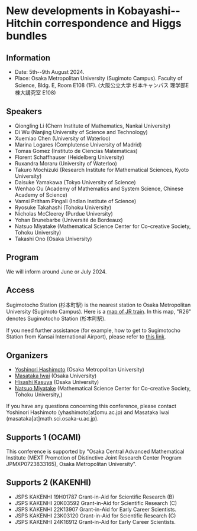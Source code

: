 # New developments in Kobayashi--Hitchin correspondence and Higgs bundles

## Information
- Date: 5th--9th August 2024. 
- Place: 
Osaka Metropolitan University (Sugimoto Campus).
Faculty of Science, Bldg. E, Room E108 (1F).
(大阪公立大学 杉本キャンパス 理学部E棟大講究室 E108)

## Speakers
- Qiongling Li (Chern Institute of Mathematics, Nankai University)
- Di Wu (Nanjing University of Science and Technology)
- Xuemiao Chen (University of Waterloo) 
- Marina Logares (Complutense University of Madrid)
- Tomas Gomez (Instituto de Ciencias Matematicas)
- Florent Schaffhauser (Heidelberg University)
- Ruxandra Moraru (University of Waterloo)
- Takuro Mochizuki (Research Institute for Mathematical Sciences, Kyoto University)
- Daisuke Yamakawa (Tokyo University of Science)
- Wenhao Ou (Academy of Mathematics and System Science, Chinese Academy of Science)
- Vamsi Pritham Pingali (Indian Institute of Science)
- Ryosuke Takahashi (Tohoku University)
- Nicholas McCleerey (Purdue University)
- Yohan Brunebarbe (Université de Bordeaux)
- Natsuo Miyatake (Mathematical Science Center for Co-creative Society, Tohoku University)
- Takashi Ono (Osaka University)

<!--
- Martin Guest (Waseda University)
- Laura Fredrickson (University of Oregon)
- Philip Boalch (Institut de Mathématiques de Jussieu - Paris Rive Gauche)

- Laura Schaposnik (University of Illinois)
- Xi Zhang (Nanjing University of Science and Technology)

## Schedule

### 13th March

- 9:00--12:00 Free disccustion 
- 13:00--13:30 Resistration 

1. 13:30--14:30 **Shouhei Ma (Tokyo Institute of Technology)** <br>
Mixed Hodge structures of locally symmetric varieties
2. 14:45--15:45 **Yongpan Zou (The University of Tokyo)** <br>
On the Kodaira-Saito Vanishing Theorem for Weakly Ample Divisors
3. 16:15--17:15 **Yuta Watanabe (The University of Tokyo)** <br>
Nakano-Nadel type, Bogomolov-Sommese type vanishing involving multiplier ideals

### 14th March
1. 10:00--11:00 **Osamu Fujino (Kyoto University)** <br>
Vanishing theorems for projective morphisms between complex analytic spaces
2. 11:15--12:15 **Yota Shamoto (Waseda University)** <br>
Stokes structure of difference modules
3. 14:15--15:15 **Takashi Ono (Osaka University)** <br>
Wild harmonic bundles with skew-symmetric structure
4. 15:45--16:45 **Shin-ichi Matsumura (Tohoku University)** <br>
An injectivity theorem on snc compact Kahler spaces: an application of the theory of
harmonic integrals on log-canonical centers via adjoint ideal sheaves

### 15th March
1. 10:00--11:00 **Sheng Rao (Wuhan University)** <br>
Geometry of logarithmic forms and deformations of complex structures
2. 11:15--12:15 **Takahiro Saito (Chuo University)** <br>
mixed Hodge modules of normal crossing type on a smooth toric variety

 - 14:00--18:00 Free disccustio
 -->
 

##  Program

We will inform around  June or July 2024.
<!--
Here is the PDF file of program and abstracts. [Program](https://masataka123.github.io/complexgeometry_osaka_2024/material/program.pdf)
-->


## Access

Sugimotocho Station (杉本町駅)  is the nearest station to Osaka Metropolitan University (Sugimoto Campus).
Here is a [map of JR train](https://masataka123.github.io/Kobayashi_Hitchin/material/hanwa.pdf).
In this map, "R26" denotes Sugimotocho Station (杉本町駅).

 If you need further assistance (for example, how to get to Sugimotocho Station from Kansai International Airport), please refer to [this link](https://www.omu.ac.jp/orp/ocami-en/about/directions/).


<!--
It takes 5 minites on foot from Sugimoto-cho Station to the conference room.
The map of Faculty of Science is [here](https://masataka123.github.io/Kobayashi_Hitchin/material/sugimoto.png)
In this map, "12E" denotes Faculty of Science, Bldg. E. 

## Other informations
There is a hotel around Tennoji (天王寺) or Nishinari (西成) where you can stay for around 3,000 yen.  
However, it is not a  good hotel, so we do not recommend you book it. 
 -->
 
## Organizers
- [Yoshinori Hashimoto](https://sites.google.com/view/yhashimoto/home) (Osaka Metropolitan University)
- [Masataka Iwai](https://masataka123.github.io/blog3_e/) (Osaka University)
- [Hisashi Kasuya](https://sites.google.com/site/hisashikasuyamath/home) (Osaka University)
- [Natsuo Miyatake](https://sites.google.com/view/natsuomiyatake/home?authuser=2) (Mathematical Science Center for Co-creative Society, Tohoku University,)

If you have any questions concerning this conference, please contact Yoshinori Hashimoto (yhashimoto[at]omu.ac.jp) and Masataka Iwai (masataka[at]math.sci.osaka-u.ac.jp).

## Supports 1 (OCAMI)
This conference is supported by "Osaka Central Advanced Mathematical Institute (MEXT Promotion of Distinctive Joint Research Center Program JPMXP0723833165), Osaka Metropolitan University".

## Supports 2 (KAKENHI)
- JSPS KAKENHI 19H01787 Grant-in-Aid for Scientific Research (B) 
- JSPS KAKENHI 20K03592 Grant-in-Aid for Scientific Research (C) 
- JSPS KAKENHI 22K13907 Grant-in-Aid for Early Career Scientists. 
- JSPS KAKENHI 23K03120 Grant-in-Aid for Scientific Research (C) 
- JSPS KAKENHI 24K16912 Grant-in-Aid for Early Career Scientists. 

